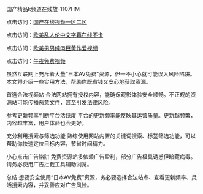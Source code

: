 国产精品k频道在线放-1107HM

点击访问：<a href="https://heiliaoga6s9v.pages.dev">国产在线视频一区二区</a>

点击访问：<a href="https://heiliaoxwd5i8.pages.dev">欧美乱人伦中文字幕在线不卡</a>

点击访问：<a href="https://heiliaoe8ajia.pages.dev">欧美男男纯肉巨黄作爱视频</a>

点击访问：<a href="https://heiliaoga6s9v.pages.dev">午夜免费视频</a>


虽然互联网上充斥着大量“日本AV免费”资源，但一不小心就可能误入风险陷阱。本文将介绍一些实用方法，帮助你既省钱又安心地获取资源。

首选合法视频站
合法网站拥有授权内容，能确保观影体验安全顺畅。不正规的资源站可能传播恶意文件，甚至引发法律风险。

参考更新频率判断平台活跃度
平台的更新频率能反映其运营质量。更新越频繁，内容越丰富，用户体验也会更好。

充分利用搜索与筛选功能
熟练使用网站内置的关键词搜索、标签筛选功能，可以帮助你快速定位目标内容，节省时间精力。

小心点击广告陷阱
免费资源站多依赖广告盈利，部分广告极具诱惑但暗藏病毒。请务必使用广告拦截工具辅助浏览。

总结
想要安全使用“日本AV免费”资源，务必要选择合法站点、查看更新频率、灵活搜索内容，并妥善应对广告风险。

<span style="display:none;">[Canonical link](  )span>
